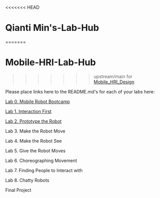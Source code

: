 <<<<<<< HEAD
# Qianti Min's-Lab-Hub
=======
# Mobile-HRI-Lab-Hub
>>>>>>> upstream/main
for [Mobile_HRI_Design](https://github.com/FAR-Lab/Mobile_HRI_Design)

Please place links here to the README.md's for each of your labs here:

[Lab 0. Mobile Robot Bootcamp](Lab0/Readme.md)

[Lab 1. Interaction First](Lab1/Readme.md)

[Lab 2. Prototype the Robot](Lab2/Readme.md)

Lab 3. Make the Robot Move

Lab 4. Make the Robot See

Lab 5. Give the Robot Moves

Lab 6. Choreographing Movement

Lab 7. Finding People to Interact with

Lab 8. Chatty Robots

Final Project

